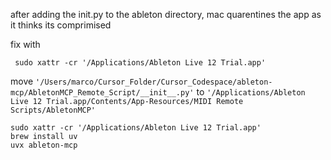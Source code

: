 after adding the init.py to the ableton directory, mac quarentines the app as it thinks its comprimised

fix with 
```
 sudo xattr -cr '/Applications/Ableton Live 12 Trial.app'

```

move `'/Users/marco/Cursor_Folder/Cursor_Codespace/ableton-mcp/AbletonMCP_Remote_Script/__init__.py'` to `'/Applications/Ableton Live 12 Trial.app/Contents/App-Resources/MIDI Remote Scripts/AbletonMCP'`



 ```
 sudo xattr -cr '/Applications/Ableton Live 12 Trial.app'
 brew install uv     
 uvx ableton-mcp  
```

